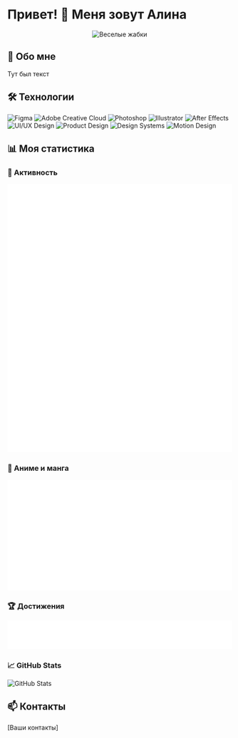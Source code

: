# Привет! 👋 Меня зовут Алина

<p align="center">
  <img src="https://raw.githubusercontent.com/DokPan/DokPan/main/metrics/jaba.gif" width="400" alt="Веселые жабки"/>
</p>

## 🚀 Обо мне
Тут был текст

## 🛠️ Технологии
![Figma](https://img.shields.io/badge/Figma-F24E1E?style=for-the-badge&logo=figma&logoColor=white)
![Adobe Creative Cloud](https://img.shields.io/badge/Adobe%20Creative%20Cloud-DA1F26?style=for-the-badge&logo=adobe%20creative%20cloud&logoColor=white)
![Photoshop](https://img.shields.io/badge/Photoshop-31A8FF?style=for-the-badge&logo=adobephotoshop&logoColor=white)
![Illustrator](https://img.shields.io/badge/Illustrator-FF9A00?style=for-the-badge&logo=adobeillustrator&logoColor=white)
![After Effects](https://img.shields.io/badge/After%20Effects-9999FF?style=for-the-badge&logo=adobeaftereffects&logoColor=white)
![UI/UX Design](https://img.shields.io/badge/UI/UX-Design-FF6B6B?style=for-the-badge&logo=uiux&logoColor=white)
![Product Design](https://img.shields.io/badge/Product%20Design-4ECDC4?style=for-the-badge)
![Design Systems](https://img.shields.io/badge/Design%20Systems-45B7D1?style=for-the-badge)
![Motion Design](https://img.shields.io/badge/Motion%20Design-96CEB4?style=for-the-badge)

## 📊 Моя статистика

### 🦑 Активность
![General Metrics](https://raw.githubusercontent.com/DokPan/DokPan/main/metrics/general.svg)

### 🎌 Аниме и манга
![Anime Metrics](https://raw.githubusercontent.com/DokPan/DokPan/main/metrics/anime.svg)

### 🏆 Достижения
![Achievements](https://raw.githubusercontent.com/DokPan/DokPan/main/metrics/achievements.svg)

### 📈 GitHub Stats
![GitHub Stats](https://raw.githubusercontent.com/DokPan/DokPan/main/metrics/github-stats.svg)

## 📫 Контакты
[Ваши контакты]
